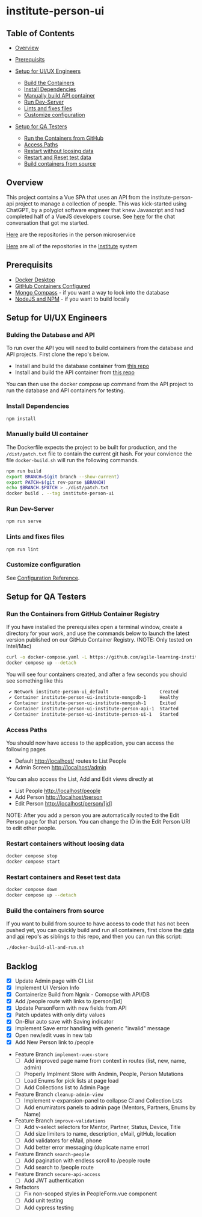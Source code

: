 # institute-person-ui

## Table of Contents

- [Overview](#overview)
- [Prerequisits](#prerequisits)
- [Setup for UI/UX Engineers](#setup-for-uiux-engineers)
  - [Build the Containers](#bulding-the-database-and-api)
  - [Install Dependencies](#install-dependencies)
  - [Manually build API container](#manually-build-ui-container)
  - [Run Dev-Server](#run-dev-server)
  - [Lints and fixes files](#lints-and-fixes-files)
  - [Customize configuration](#customize-configuration)

- [Setup for QA Testers](#setup-for-qa-testers)
  - [Run the Containers from GitHub](#run-the-containers-from-github-container-registry)
  - [Access Paths](#access-paths)
  - [Restart without loosing data](#restart-containers-without-loosing-data)
  - [Restart and Reset test data](#restart-containers-and-reset-test-data)
  - [Build containers from source](#build-the-containers-from-source)

## Overview

This project contains a Vue SPA that uses an API from the institute-person-api project to manage a collection of people. This was kick-started using ChatGPT, by a polyglot software engineer that knew Javascript and had completed half of a VueJS developers course. See [here](https://chat.openai.com/share/5d5db6f2-2f42-491a-9673-3246feb20013) for the chat conversation that got me started.

[Here](https://github.com/orgs/agile-learning-institute/repositories?q=institute-person&type=all&sort=name) are the repositories in the person microservice

[Here](https://github.com/orgs/agile-learning-institute/repositories?q=institute&type=all&sort=name) are all of the repositories in the [Institute](https://github.com/agile-learning-institute/institute/tree/main) system

## Prerequisits

- [Docker Desktop](https://www.docker.com/products/docker-desktop/)
- [GitHub Containers Configured](https://docs.github.com/en/packages/working-with-a-github-packages-registry/working-with-the-container-registry#authenticating-with-a-personal-access-token-classic)
- [Mongo Compass](https://www.mongodb.com/try/download/compass) - if you want a way to look into the database
- [NodeJS and NPM](https://docs.npmjs.com/downloading-and-installing-node-js-and-npm) - if you want to build locally

## Setup for UI/UX Engineers

### Bulding the Database and API

To run over the API you will need to build containers from the database and API projects. First clone the repo's below.

- Install and build the database container from [this repo](https://github.com/agile-learning-institute/institute-mongodb)
- Install and build the API container from [this repo](https://github.com/agile-learning-institute/institute-person-api)

You can then use the docker compose up command from the API project to run the database and API containers for testing.

### Install Dependencies

``` bash
npm install
```

### Manually build UI container

The Dockerfile expects the project to be built for production, and the ```/dist/patch.txt``` file to contain the current git hash. For your convience the file ```docker-build.sh``` will run the following commands.

```bash
npm run build
export BRANCH=$(git branch --show-current)
export PATCH=$(git rev-parse $BRANCH)
echo $BRANCH.$PATCH > ./dist/patch.txt
docker build . --tag institute-person-ui
```

### Run Dev-Server

``` bash
npm run serve
```

### Lints and fixes files

``` bash
npm run lint
```

### Customize configuration

See [Configuration Reference](https://cli.vuejs.org/config/).

## Setup for QA Testers

### Run the Containers from GitHub Container Registry

If you have installed the prerequisites open a terminal window, create a directory for your work, and use the commands below to launch the latest version published on our GitHub Container Registry. (NOTE: Only tested on Intel/Mac)

```bash
curl -o docker-compose.yaml -L https://github.com/agile-learning-institute/institute-person-ui/raw/main/docker-compose.yaml
docker compose up --detach
```

You will see four containers created, and after a few seconds you should see something like this

```bash
 ✔ Network institute-person-ui_default                   Created
 ✔ Container institute-person-ui-institute-mongodb-1     Healthy
 ✔ Container institute-person-ui-institute-mongosh-1     Exited
 ✔ Container institute-person-ui-institute-person-api-1  Started
 ✔ Container institute-person-ui-institute-person-ui-1   Started
 ```

### Access Paths

You should now have access to the application, you can access the following pages

- Default [http://localhost/](http://localhost/) routes to List People
- Admin Screen [http://localhost/admin](http://localhost/admin)

You can also access the List, Add and Edit views directly at

- List People [http://localhost/people](http://localhost/people)
- Add Person [http://localhost/person](http://localhost/person)
- Edit Person [http://localhost/person/[id]](http://localhost/person/[id])

NOTE: After you add a person you are automatically routed to the Edit Person page for that person. You can change the ID in the Edit Person URI to edit other people.

### Restart containers without loosing data

```bash
docker compose stop
docker compose start
```

### Restart containers and Reset test data

```bash
docker compose down
docker compose up --detach
```

### Build the containers from source

If you want to build from source to have access to code that has not been pushed yet, you can quickly build and run all containers, first clone the [data](https://github.com/agile-learning-institute/institute-mongodb) and [api](https://github.com/agile-learning-institute/institute-person-api) repo's as siblings to this repo, and then you can run this script:

```bash
./docker-build-all-and-run.sh
```

## Backlog

- [x] Update Admin page with CI List
- [x] Implement UI Version Info
- [x] Containerize Build from Ngnix - Comopse with API/DB
- [x] Add /people route with links to /person/[id]
- [x] Update PersonForm with new fields from API
- [x] Patch updates with only dirty values
- [x] On-Blur auto save with Saving indicator
- [x] Implement Save error handling with generic "invalid" message
- [x] Open new/edit vues in new tab
- [x] Add New Person link to /people
- Feature Branch ```implement-vuex-store```
  - [ ] Add improved page name from context in routes (list, new, name, admin)
  - [ ] Properly Implment Store with Andmin, People, Person Mutations
  - [ ] Load Enums for pick lists at page load
  - [ ] Add Collections list to Admin Page
- Feature Branch ```cleanup-admin-view```
  - [ ] Implement v-expansion-panel to collapse CI and Collection Lsts
  - [ ] Add enumirators panels to admin page (Mentors, Partners, Enums by Name)
- Feature Branch ```improve-validations```
  - [ ] Add v-select selectors for Mentor, Partner, Status, Device, Title
  - [ ] Add size limiters to name, description, eMail, gitHub, location
  - [ ] Add validators for eMail, phone
  - [ ] Add better error messaging (duplicate name error)
- Feature Branch ```search-people```
  - [ ] Add pagination with endless scroll to /people route
  - [ ] Add search to /people route
- Feature Branch ```secure-api-access```
  - [ ] Add JWT authentication
- Refactors
  - [ ] Fix non-scoped styles in PeopleForm.vue component
  - [ ] Add unit testing
  - [ ] Add cypress testing
